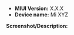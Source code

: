 <!---
(**********************************************************************************************************)
(* This bug tracker is ONLY intended for issues which are RELATED TO THE GERMAN TRANSLATION. *)
(* This means a misspelled word or English phrases which aren't translated yet into German.              *)
(* For all other bugs, please use the forum under: https://xiaomi.eu/community/forums/bugs.20/      *)
(**********************************************************************************************************)
(* Please fill in the fields below: *) --->
- **MIUI Version:** X.X.X
- **Device name:** Mi XYZ

**Screenshot/Description:**
